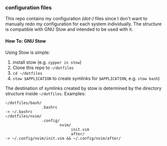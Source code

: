 ### configuration files

This repo contains my configuration *(dot-)* files since I don't want to manually redo my configuration
for each system individually. The structure is compatible with GNU Stow and intended to be used with it.

#### How To: GNU Stow

Using Stow is simple:

1. install stow (e.g. `zypper in stow`)
1. Clone this repo to `~/dotfiles`
1. `cd ~/dotfiles`
1. `stow $APPLICATION` to create symlinks for `$APPLICATION`, e.g. `stow bash`)

The destination of symlinks created by stow is determined by the directory structure inside `~/dotfiles`.
Examples:
```
~/dotfiles/bash/
                .bashrc
-> ~/.bashrc
~/dotfiles/nvim/
                .config/
                        nvim/
                             init.vim
                             after/
-> ~/.config/nvim/init.vim && ~/.config/nvim/after/
```
